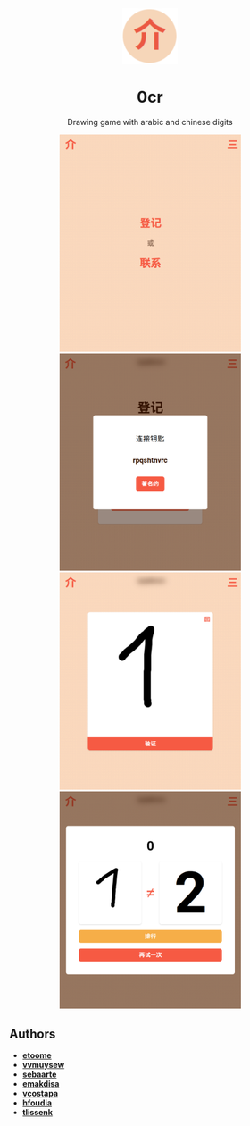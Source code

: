<div align="center">
  <img
    src="https://github.com/etoome/0cr/blob/main/frontend/static/favicon.png"
    width="100px"
  />
</div>

<h1 align="center">
    0cr
</h1>

<p align="center">
    Drawing game with arabic and chinese digits
</p>

<div align="center">
  <img width="325" src="https://github.com/etoome/0cr/blob/main/screenshots/home.png">
  <img width="325" src="https://github.com/etoome/0cr/blob/main/screenshots/connexion_key.png">
</div>

<div align="center">
  <img width="325" src="https://github.com/etoome/0cr/blob/main/screenshots/draw.png">
  <img width="325" src="https://github.com/etoome/0cr/blob/main/screenshots/results.png">
</div>

## Authors
* **[etoome](https://github.com/etoome)**
* **[vvmuysew](https://github.com/vvmuysew)**
* **[sebaarte](https://github.com/sebaarte)**
* **[emakdisa](https://github.com/emakdisa)**
* **[vcostapa](https://github.com/vcostapa)**
* **[hfoudia](https://github.com/hfoudia)**
* **[tlissenk](https://github.com/tlissenk)**
